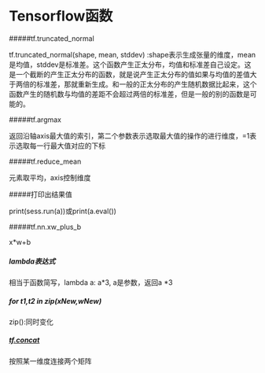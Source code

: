 #  Tensorflow函数

#####tf.truncated_normal

tf.truncated_normal(shape, mean, stddev) :shape表示生成张量的维度，mean是均值，stddev是标准差。这个函数产生正太分布，均值和标准差自己设定。这是一个截断的产生正太分布的函数，就是说产生正太分布的值如果与均值的差值大于两倍的标准差，那就重新生成。和一般的正太分布的产生随机数据比起来，这个函数产生的随机数与均值的差距不会超过两倍的标准差，但是一般的别的函数是可能的。 

#####tf.argmax

返回沿轴axis最大值的索引，第二个参数表示选取最大值的操作的进行维度，=1表示选取每一行最大值对应的下标

#####tf.reduce_mean

元素取平均，axis控制维度

#####打印出结果值

print(sess.run(a))或print(a.eval())

#####tf.nn.xw_plus_b      

x*w+b

##### lambda表达式

相当于函数简写，lambda a: a*3, a是参数，返回a *3

##### for t1,t2 in zip(xNew,wNew) 

zip():同时变化

##### [tf.concat](https://blog.csdn.net/mao_xiao_feng/article/details/53366163)

按照某一维度连接两个矩阵

